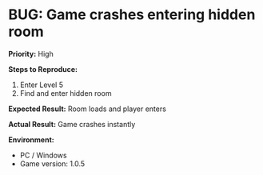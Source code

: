 # BUG: Game crashes entering hidden room

**Priority:** High

**Steps to Reproduce:**
1. Enter Level 5
2. Find and enter hidden room

**Expected Result:**
Room loads and player enters

**Actual Result:**
Game crashes instantly

**Environment:**
- PC / Windows
- Game version: 1.0.5

